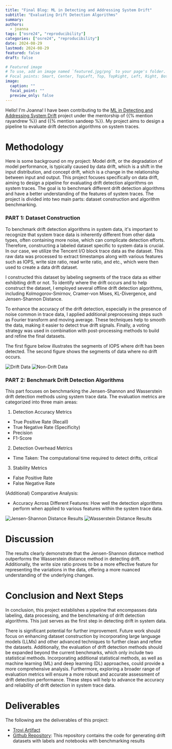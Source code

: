 ```yaml
---
title: "Final Blog: ML in Detecting and Addressing System Drift"
subtitle: "Evaluating Drift Detection Algorithms"
summary:
authors: 
  - joanna
tags: ["osre24", "reproducibility"]
categories: ["osre24", "reproducibility"]
date: 2024-08-29
lastmod: 2024-08-29
featured: false
draft: false

# Featured image
# To use, add an image named `featured.jpg/png` to your page's folder.
# Focal points: Smart, Center, TopLeft, Top, TopRight, Left, Right, BottomLeft, Bottom, BottomRight.
image:
  caption: ""
  focal_point: ""
  preview_only: false
---
```


Hello! I'm Joanna! I have been contributing to the [ML in Detecting and Addressing System Drift](/project/osre24/anl/last) project under the mentorship of {{% mention rayandrew %}} and {{% mention sandeep %}}. My project aims to design a pipeline to evaluate drift detection algorithms on system traces. 

# Methodology

Here is some background on my project: Model drift, or the degradation of model performance, is typically caused by data drift, which is a shift in the input distribution, and concept drift, which is a change in the relationship between input and output. This project focuses specifically on data drift, aiming to design a pipeline for evaluating drift detection algorithms on system traces. The goal is to benchmark different drift detection algorithms and have a better understanding of the features of system traces. The project is divided into two main parts: dataset construction and algorithm benchmarking.

### PART 1: Dataset Construction

To benchmark drift detection algorithms in system data, it's important to recognize that system trace data is inherently different from other data types, often containing more noise, which can complicate detection efforts. Therefore, constructing a labeled dataset specific to system data is crucial. In our case, we utilize the Tencent I/O block trace data as the dataset. This raw data was processed to extract timestamps along with various features such as IOPS, write size ratio, read write ratio, and etc., which were then used to create a data drift dataset.

I constructed this dataset by labeling segments of the trace data as either exhibiting drift or not. To identify where the drift occurs and to help construct the dataset, I employed several offline drift detection algorithms, including Kolmogorov-Smirnov, Cramer-von Mises, KL-Divergence, and Jensen-Shannon Distance.

To enhance the accuracy of the drift detection, especially in the presence of noise common in trace data, I applied additional preprocessing steps such as Fourier transform and moving average. These techniques help to smooth the data, making it easier to detect true drift signals. Finally, a voting strategy was used in combination with post-processing methods to build and refine the final datasets.

The first figure below illustrates the segments of IOPS where drift has been detected. The second figure shows the segments of data where no drift occurs.

![Drift Data](drift.png)
![Non-Drift Data](nondrift.png)

### PART 2: Benchmark Drift Detection Algorithms

This part focuses on benchmarking the Jensen-Shannon and Wasserstein drift detection methods using system trace data. The evaluation metrics are categorized into three main areas:

1. Detection Accuracy Metrics
- True Positive Rate (Recall)
- True Negative Rate (Specificity)
- Precision
- F1-Score
2. Detection Overhead Metrics
- Time Taken: The computational time required to detect drifts, critical 
3. Stability Metrics
- False Positive Rate
- False Negative Rate 

(Additional) Comparative Analysis:
- Accuracy Across Different Features: How well the detection algorithms perform when applied to various features within the system trace data.

![Jensen-Shannon Distance Results](js-result.png)
![Wasserstein Distance Results](wd-result.png)


# Discussion

The results clearly demonstrate that the Jensen-Shannon distance method outperforms the Wasserstein distance method in detecting drift. Additionally, the write size ratio proves to be a more effective feature for representing the variations in the data, offering a more nuanced understanding of the underlying changes.


# Conclusion and Next Steps

In conclusion, this project  establishes a pipeline that encompasses data labeling, data processing, and the benchmarking of drift detection algorithms. This just serves as the first step in detecting drift in system data.

There is significant potential for further improvement. Future work should focus on enhancing dataset construction by incorporating large language models (LLMs) and other advanced techniques to further clean and refine the datasets. Additionally, the evaluation of drift detection methods should be expanded beyond the current benchmarks, which only include two statistical methods. Incorporating additional statistical methods, as well as machine learning (ML) and deep learning (DL) approaches, could provide a more comprehensive analysis. Furthermore, exploring a broader range of evaluation metrics will ensure a more robust and accurate assessment of drift detection performance. These steps will help to advance the accuracy and reliability of drift detection in system trace data.



# Deliverables
The following are the deliverables of this project:
- [Trovi Artifact](https://www.chameleoncloud.org/experiment/share/384ee2bd-853c-427b-877b-3af2993fb502)
- [Github Repository](https://github.com/JoannaCCJH/drift-detection-OSRE24): This repository contains the code for generating drift datasets with labels and notebooks with benchmarking results


